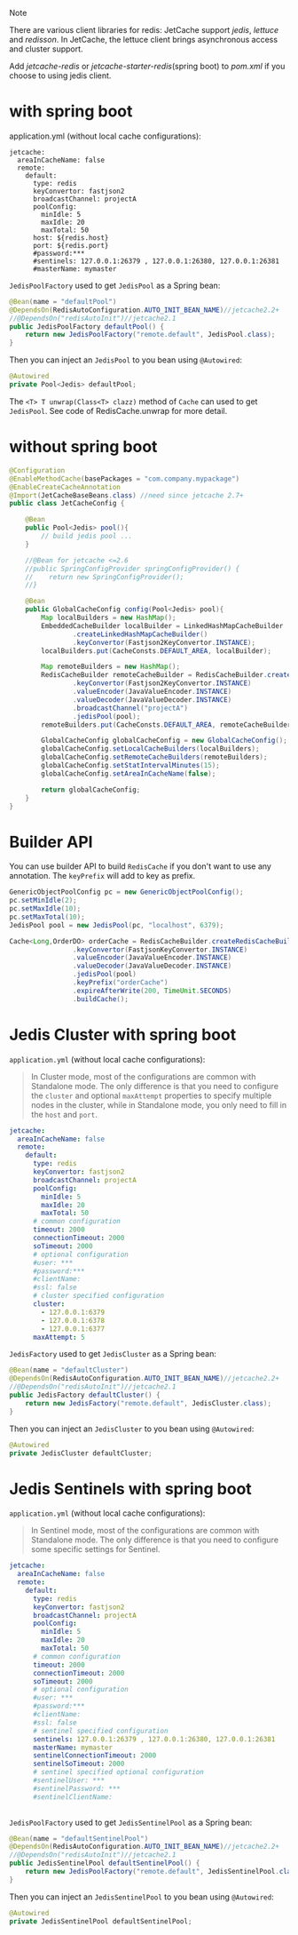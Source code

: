 > [!NOTE]  
> There are various client libraries for redis:
> JetCache support *jedis*, *lettuce* and *redisson*.
> In JetCache, the lettuce client brings asynchronous access and cluster support.

Add *jetcache-redis* or *jetcache-starter-redis*(spring boot) to *pom.xml* if you choose to using jedis client.
# with spring boot
application.yml (without local cache configurations):
```
jetcache: 
  areaInCacheName: false
  remote:
    default:
      type: redis
      keyConvertor: fastjson2
      broadcastChannel: projectA
      poolConfig:
        minIdle: 5
        maxIdle: 20
        maxTotal: 50
      host: ${redis.host}
      port: ${redis.port}
      #password:***
      #sentinels: 127.0.0.1:26379 , 127.0.0.1:26380, 127.0.0.1:26381
      #masterName: mymaster
```

```JedisPoolFactory``` used to get ```JedisPool``` as a Spring bean: 
```java
@Bean(name = "defaultPool")
@DependsOn(RedisAutoConfiguration.AUTO_INIT_BEAN_NAME)//jetcache2.2+
//@DependsOn("redisAutoInit")//jetcache2.1
public JedisPoolFactory defaultPool() {
    return new JedisPoolFactory("remote.default", JedisPool.class);
}
```

Then you can inject an ```JedisPool``` to you bean using ```@Autowired```: 
```java
@Autowired
private Pool<Jedis> defaultPool;
```

The ```<T> T unwrap(Class<T> clazz)``` method of ```Cache``` can used to get ```JedisPool```.
See code of RedisCache.unwrap for more detail.

# without spring boot
```java
@Configuration
@EnableMethodCache(basePackages = "com.company.mypackage")
@EnableCreateCacheAnnotation
@Import(JetCacheBaseBeans.class) //need since jetcache 2.7+
public class JetCacheConfig {

    @Bean
    public Pool<Jedis> pool(){
        // build jedis pool ...
    }

    //@Bean for jetcache <=2.6 
    //public SpringConfigProvider springConfigProvider() {
    //    return new SpringConfigProvider();
    //}

    @Bean
    public GlobalCacheConfig config(Pool<Jedis> pool){
        Map localBuilders = new HashMap();
        EmbeddedCacheBuilder localBuilder = LinkedHashMapCacheBuilder
                .createLinkedHashMapCacheBuilder()
                .keyConvertor(Fastjson2KeyConvertor.INSTANCE);
        localBuilders.put(CacheConsts.DEFAULT_AREA, localBuilder);

        Map remoteBuilders = new HashMap();
        RedisCacheBuilder remoteCacheBuilder = RedisCacheBuilder.createRedisCacheBuilder()
                .keyConvertor(Fastjson2KeyConvertor.INSTANCE)
                .valueEncoder(JavaValueEncoder.INSTANCE)
                .valueDecoder(JavaValueDecoder.INSTANCE)
                .broadcastChannel("projectA")
                .jedisPool(pool);
        remoteBuilders.put(CacheConsts.DEFAULT_AREA, remoteCacheBuilder);

        GlobalCacheConfig globalCacheConfig = new GlobalCacheConfig();
        globalCacheConfig.setLocalCacheBuilders(localBuilders);
        globalCacheConfig.setRemoteCacheBuilders(remoteBuilders);
        globalCacheConfig.setStatIntervalMinutes(15);
        globalCacheConfig.setAreaInCacheName(false);

        return globalCacheConfig;
    }
}
```

# Builder API
You can use builder API to build ```RedisCache``` if you don't want to use any annotation.
The ```keyPrefix``` will add to key as prefix.
```java
GenericObjectPoolConfig pc = new GenericObjectPoolConfig();
pc.setMinIdle(2);
pc.setMaxIdle(10);
pc.setMaxTotal(10);
JedisPool pool = new JedisPool(pc, "localhost", 6379);

Cache<Long,OrderDO> orderCache = RedisCacheBuilder.createRedisCacheBuilder()
                .keyConvertor(FastjsonKeyConvertor.INSTANCE)
                .valueEncoder(JavaValueEncoder.INSTANCE)
                .valueDecoder(JavaValueDecoder.INSTANCE)
                .jedisPool(pool)
                .keyPrefix("orderCache")
                .expireAfterWrite(200, TimeUnit.SECONDS)
                .buildCache();
```



# Jedis Cluster with spring boot

`application.yml` (without local cache configurations):

> In Cluster mode, most of the configurations are common with Standalone mode.
> The only difference is that you need to configure the `cluster` and optional `maxAttempt` properties to specify multiple nodes in the cluster, 
> while in Standalone mode, you only need to fill in the `host` and `port`.

```yml
jetcache: 
  areaInCacheName: false
  remote:
    default:
      type: redis
      keyConvertor: fastjson2
      broadcastChannel: projectA
      poolConfig:
        minIdle: 5
        maxIdle: 20
        maxTotal: 50
      # common configuration
      timeout: 2000
      connectionTimeout: 2000
      soTimeout: 2000
      # optional configuration
      #user: ***  
      #password:***
      #clientName: 
      #ssl: false
      # cluster specified configuration
      cluster:
        - 127.0.0.1:6379
        - 127.0.0.1:6378
        - 127.0.0.1:6377
      maxAttempt: 5
```

```JedisFactory``` used to get ```JedisCluster``` as a Spring bean: 

```java
@Bean(name = "defaultCluster")
@DependsOn(RedisAutoConfiguration.AUTO_INIT_BEAN_NAME)//jetcache2.2+
//@DependsOn("redisAutoInit")//jetcache2.1
public JedisFactory defaultCluster() {
    return new JedisFactory("remote.default", JedisCluster.class);
}
```
Then you can inject an ```JedisCluster``` to you bean using ```@Autowired```: 

```java
@Autowired
private JedisCluster defaultCluster;
```

# Jedis Sentinels with spring boot

`application.yml` (without local cache configurations):

> In Sentinel mode, most of the configurations are common with Standalone mode.
> The only difference is that you need to configure some specific settings for Sentinel.

```yml
jetcache: 
  areaInCacheName: false
  remote:
    default:
      type: redis
      keyConvertor: fastjson2
      broadcastChannel: projectA
      poolConfig:
        minIdle: 5
        maxIdle: 20
        maxTotal: 50
      # common configuration
      timeout: 2000
      connectionTimeout: 2000
      soTimeout: 2000
      # optional configuration
      #user: ***  
      #password:***
      #clientName: 
      #ssl: false
      # sentinel specified configuration
      sentinels: 127.0.0.1:26379 , 127.0.0.1:26380, 127.0.0.1:26381
      masterName: mymaster
      sentinelConnectionTimeout: 2000
      sentinelSoTimeout: 2000
      # sentinel specified optional configuration
      #sentinelUser: ***
      #sentinelPassword: ***
      #sentinelClientName: 
    
```

```JedisPoolFactory``` used to get ```JedisSentinelPool``` as a Spring bean: 

```java
@Bean(name = "defaultSentinelPool")
@DependsOn(RedisAutoConfiguration.AUTO_INIT_BEAN_NAME)//jetcache2.2+
//@DependsOn("redisAutoInit")//jetcache2.1
public JedisSentinelPool defaultSentinelPool() {
    return new JedisPoolFactory("remote.default", JedisSentinelPool.class);
}
```

Then you can inject an ```JedisSentinelPool``` to you bean using ```@Autowired```: 

```java
@Autowired
private JedisSentinelPool defaultSentinelPool;
```



